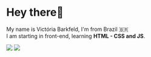 # Hey there👋

My name is Victória Barkfeld, I'm from Brazil 🇧🇷 <br>
I am starting in front-end, learning **HTML - CSS and JS**.

[<img src="https://img.shields.io/badge/twitter-%231DA1F2.svg?&style=for-the-badge&logo=twitter&logoColor=white" />](https://twitter.com/Vic_barkfeld) [<img src="https://img.shields.io/badge/linkedin-%230077B5.svg?&style=for-the-badge&logo=linkedin&logoColor=white" />](https://www.linkedin.com/in/victoria-barkfeld/) 
